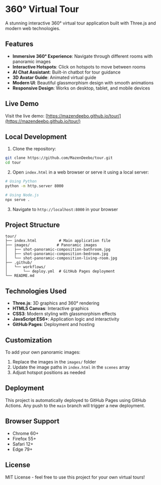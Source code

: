 # 360° Virtual Tour

A stunning interactive 360° virtual tour application built with Three.js and modern web technologies.

## Features

- **Immersive 360° Experience**: Navigate through different rooms with panoramic images
- **Interactive Hotspots**: Click on hotspots to move between rooms
- **AI Chat Assistant**: Built-in chatbot for tour guidance
- **3D Avatar Guide**: Animated virtual guide
- **Modern UI**: Beautiful glassmorphism design with smooth animations
- **Responsive Design**: Works on desktop, tablet, and mobile devices

## Live Demo

Visit the live demo: [https://mazendeebo.github.io/tour/](https://mazendeebo.github.io/tour/)

## Local Development

1. Clone the repository:
```bash
git clone https://github.com/MazenDeebo/tour.git
cd tour
```

2. Open `index.html` in a web browser or serve it using a local server:
```bash
# Using Python
python -m http.server 8000

# Using Node.js
npx serve .
```

3. Navigate to `http://localhost:8000` in your browser

## Project Structure

```
tour/
├── index.html          # Main application file
├── images/            # Panoramic images
│   ├── shot-panoramic-composition-bathroom.jpg
│   ├── shot-panoramic-composition-bedroom.jpg
│   └── shot-panoramic-composition-living-room.jpg
├── .github/
│   └── workflows/
│       └── deploy.yml  # GitHub Pages deployment
└── README.md
```

## Technologies Used

- **Three.js**: 3D graphics and 360° rendering
- **HTML5 Canvas**: Interactive graphics
- **CSS3**: Modern styling with glassmorphism effects
- **JavaScript ES6+**: Application logic and interactivity
- **GitHub Pages**: Deployment and hosting

## Customization

To add your own panoramic images:

1. Replace the images in the `images/` folder
2. Update the image paths in `index.html` in the `scenes` array
3. Adjust hotspot positions as needed

## Deployment

This project is automatically deployed to GitHub Pages using GitHub Actions. Any push to the `main` branch will trigger a new deployment.

## Browser Support

- Chrome 60+
- Firefox 55+
- Safari 12+
- Edge 79+

## License

MIT License - feel free to use this project for your own virtual tours!
